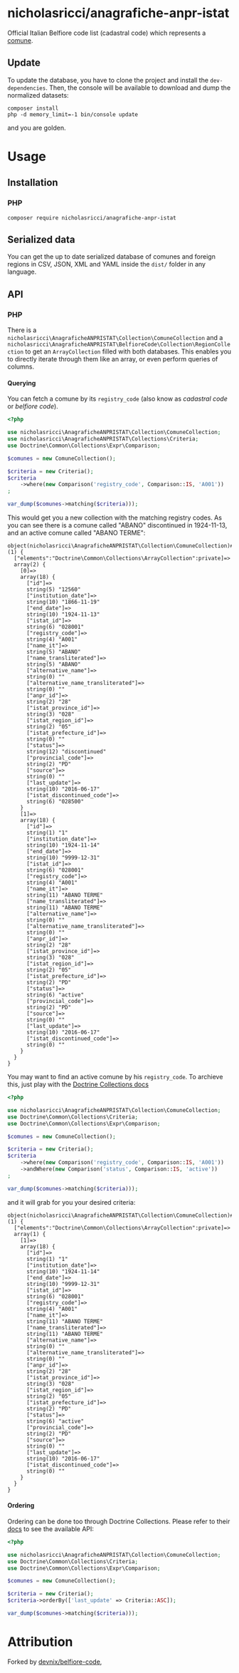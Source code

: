 # nicholasricci/anagrafiche-anpr-istat

Official Italian Belfiore code list (cadastral code) which represents a 
[comune](https://en.wikipedia.org/wiki/Comune).

## Update

To update the database, you have to clone the project and install the
`dev-dependencies`. Then, the console will be available to download and dump 
the normalized datasets:

```
composer install
php -d memory_limit=-1 bin/console update
```

and you are golden.

# Usage

## Installation

### PHP

```
composer require nicholasricci/anagrafiche-anpr-istat
```

## Serialized data

You can get the up to date serialized database of comunes and
foreign regions in CSV, JSON, XML and YAML inside the `dist/` folder in any
language.

## API

### PHP

There is a `nicholasricci\AnagraficheANPRISTAT\Collection\ComuneCollection` and a 
`nicholasricci\AnagraficheANPRISTAT\BelfioreCode\Collection\RegionCollection` to get an `ArrayCollection`
filled with both databases. This enables you to directly iterate through them
like an array, or even perform queries of columns.

#### Querying

You can fetch a comune by its `registry_code` (also know as  *cadastral code* or
*belfiore code*).

```php
<?php

use nicholasricci\AnagraficheANPRISTAT\Collection\ComuneCollection;
use nicholasricci\AnagraficheANPRISTAT\Collections\Criteria;
use Doctrine\Common\Collections\Expr\Comparison;

$comunes = new ComuneCollection();

$criteria = new Criteria();
$criteria
    ->where(new Comparison('registry_code', Comparison::IS, 'A001'))
;

var_dump($comunes->matching($criteria)));
```

This would get you a new collection with the matching registry codes. As you can
see there is a comune called "ABANO" discontinued in 1924-11-13, and an active
comune called "ABANO TERME":
```
object(nicholasricci\AnagraficheANPRISTAT\Collection\ComuneCollection)#49 (1) {
  ["elements":"Doctrine\Common\Collections\ArrayCollection":private]=>
  array(2) {
    [0]=>
    array(18) {
      ["id"]=>
      string(5) "12560"
      ["institution_date"]=>
      string(10) "1866-11-19"
      ["end_date"]=>
      string(10) "1924-11-13"
      ["istat_id"]=>
      string(6) "028001"
      ["registry_code"]=>
      string(4) "A001"
      ["name_it"]=>
      string(5) "ABANO"
      ["name_transliterated"]=>
      string(5) "ABANO"
      ["alternative_name"]=>
      string(0) ""
      ["alternative_name_transliterated"]=>
      string(0) ""
      ["anpr_id"]=>
      string(2) "28"
      ["istat_province_id"]=>
      string(3) "028"
      ["istat_region_id"]=>
      string(2) "05"
      ["istat_prefecture_id"]=>
      string(0) ""
      ["status"]=>
      string(12) "discontinued"
      ["provincial_code"]=>
      string(2) "PD"
      ["source"]=>
      string(0) ""
      ["last_update"]=>
      string(10) "2016-06-17"
      ["istat_discontinued_code"]=>
      string(6) "028500"
    }
    [1]=>
    array(18) {
      ["id"]=>
      string(1) "1"
      ["institution_date"]=>
      string(10) "1924-11-14"
      ["end_date"]=>
      string(10) "9999-12-31"
      ["istat_id"]=>
      string(6) "028001"
      ["registry_code"]=>
      string(4) "A001"
      ["name_it"]=>
      string(11) "ABANO TERME"
      ["name_transliterated"]=>
      string(11) "ABANO TERME"
      ["alternative_name"]=>
      string(0) ""
      ["alternative_name_transliterated"]=>
      string(0) ""
      ["anpr_id"]=>
      string(2) "28"
      ["istat_province_id"]=>
      string(3) "028"
      ["istat_region_id"]=>
      string(2) "05"
      ["istat_prefecture_id"]=>
      string(2) "PD"
      ["status"]=>
      string(6) "active"
      ["provincial_code"]=>
      string(2) "PD"
      ["source"]=>
      string(0) ""
      ["last_update"]=>
      string(10) "2016-06-17"
      ["istat_discontinued_code"]=>
      string(0) ""
    }
  }
}
```

You may want to find an active comune by his `registry_code`. To archieve this,
just play with the
[Doctrine Collections docs](https://www.doctrine-project.org/projects/doctrine-collections/en/1.6/index.html#introduction)

```php
<?php

use nicholasricci\AnagraficheANPRISTAT\Collection\ComuneCollection;
use Doctrine\Common\Collections\Criteria;
use Doctrine\Common\Collections\Expr\Comparison;

$comunes = new ComuneCollection();

$criteria = new Criteria();
$criteria
    ->where(new Comparison('registry_code', Comparison::IS, 'A001'))
    ->andWhere(new Comparison('status', Comparison::IS, 'active'))
;

var_dump($comunes->matching($criteria)));
```

and it will grab for you your desired criteria:

```
object(nicholasricci\AnagraficheANPRISTAT\Collection\ComuneCollection)#55 (1) {
  ["elements":"Doctrine\Common\Collections\ArrayCollection":private]=>
  array(1) {
    [1]=>
    array(18) {
      ["id"]=>
      string(1) "1"
      ["institution_date"]=>
      string(10) "1924-11-14"
      ["end_date"]=>
      string(10) "9999-12-31"
      ["istat_id"]=>
      string(6) "028001"
      ["registry_code"]=>
      string(4) "A001"
      ["name_it"]=>
      string(11) "ABANO TERME"
      ["name_transliterated"]=>
      string(11) "ABANO TERME"
      ["alternative_name"]=>
      string(0) ""
      ["alternative_name_transliterated"]=>
      string(0) ""
      ["anpr_id"]=>
      string(2) "28"
      ["istat_province_id"]=>
      string(3) "028"
      ["istat_region_id"]=>
      string(2) "05"
      ["istat_prefecture_id"]=>
      string(2) "PD"
      ["status"]=>
      string(6) "active"
      ["provincial_code"]=>
      string(2) "PD"
      ["source"]=>
      string(0) ""
      ["last_update"]=>
      string(10) "2016-06-17"
      ["istat_discontinued_code"]=>
      string(0) ""
    }
  }
}
```

#### Ordering

Ordering can be done too through Doctrine Collections. Please refer to their 
[docs](https://www.doctrine-project.org/projects/doctrine-collections/en/1.6/expressions.html#expressions)
to see the available API:

```php
<?php

use nicholasricci\AnagraficheANPRISTAT\Collection\ComuneCollection;
use Doctrine\Common\Collections\Criteria;
use Doctrine\Common\Collections\Expr\Comparison;

$comunes = new ComuneCollection();

$criteria = new Criteria();
$criteria->orderBy(['last_update' => Criteria::ASC]);

var_dump($comunes->matching($criteria)));
```

# Attribution

Forked by [devnix/belfiore-code](https://github.com/devnix/belfiore-code), 
